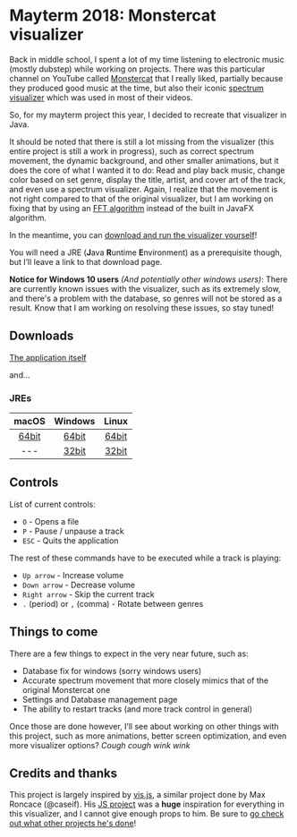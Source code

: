 # Mayterm 2018: Monstercat visualizer 
Back in middle school, I spent a lot of my time listening to electronic music (mostly dubstep) while working on projects. There was this particular channel on YouTube called [Monstercat][1] that I really liked, partially because they produced good music at the time, but also their iconic [spectrum visualizer][2] which was used in most of their videos.

So, for my mayterm project this year, I decided to recreate that visualizer in Java.

It should be noted that there is still a lot missing from the visualizer (this entire project is still a work in progress), such as correct spectrum movement, the dynamic background, and other smaller animations, but it does the core of what I wanted it to do: Read and play back music, change color based on set genre, display the title, artist, and cover art of the track, and even use a spectrum visualizer. Again, I realize that the movement is not right compared to that of the original visualizer, but I am working on fixing that by using an [FFT algorithm][3] instead of the built in JavaFX algorithm.

In the meantime, you can [download and run the visualizer yourself][4]!

You will need a JRE (**J**ava **R**untime **E**nvironment) as a prerequisite though, but I’ll leave a link to that download page.

**Notice for Windows 10 users** *(And potentially other windows users)*: There are currently known issues with the visualizer, such as its extremely slow, and there's a problem with the database, so genres will not be stored as a result. Know that I am working on resolving these issues, so stay tuned!

## Downloads
[The application itself][4]

and...

### JREs

|   macOS   |  Windows  |   Linux   |
|:---------:|:---------:|:---------:|
| [64bit][5] | [64bit][6] | [64bit][7] |
|    ---    | [32bit][8] | [32bit][9] |



## Controls
List of current controls:
* `O` - Opens a file
* `P` - Pause / unpause a track
* `ESC` - Quits the application


The rest of these commands have to be executed while a track is playing:
* `Up arrow` - Increase volume
* `Down arrow` - Decrease volume
* `Right arrow` - Skip the current track
* `.` (period) or `,` (comma) - Rotate between genres



## Things to come

There are a few things to expect in the very near future, such as:
* Database fix for windows (sorry windows users)
* Accurate spectrum movement that more closely mimics that of the original Monstercat one
* Settings and Database management page
* The ability to restart tracks (and more track control in general)

Once those are done however, I’ll see about working on other things with this project, such as more animations, better screen optimization, and even more visualizer options? *Cough cough wink wink*



## Credits and thanks

This project is largely inspired by [vis.js][10], a similar project done by Max Roncace (@caseif). His [JS project][10] was a **huge** inspiration for everything in this visualizer, and I cannot give enough props to him. Be sure to [go check out what other projects he's done][11]!


[1]: https://www.youtube.com/user/MonstercatMedia/ "Here’s the channel"
[2]: https://www.youtube.com/watch?v=RhzJGZ5lzgM "Here’s an example of what I mean"
[3]: https://en.wikipedia.org/wiki/Fast_Fourier_transform
[4]: https://github.com/jeffrypig23/Mayterm/blob/master/Release.jar?raw=true "Download"
[5]: http://www.oracle.com/technetwork/java/javase/downloads/jre8-downloads-2133155.html
[6]: http://www.oracle.com/technetwork/java/javase/downloads/jre8-downloads-2133155.html
[7]: http://www.oracle.com/technetwork/java/javase/downloads/jre8-downloads-2133155.html
[8]: http://www.oracle.com/technetwork/java/javase/downloads/jre8-downloads-2133155.html
[9]: http://www.oracle.com/technetwork/java/javase/downloads/jre8-downloads-2133155.html
[10]: https://github.com/caseif/vis.js "Monstercat visualizer in JavaScript and three.js."
[11]: https://github.com/caseif